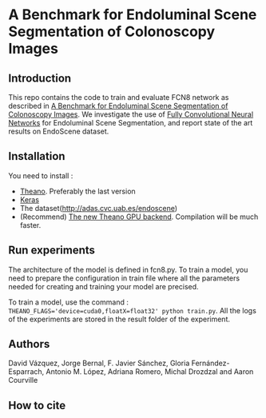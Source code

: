 # A Benchmark for Endoluminal Scene Segmentation of Colonoscopy Images

## Introduction

This repo contains the code to train and evaluate FCN8 network as described in [A Benchmark for Endoluminal Scene Segmentation of Colonoscopy Images](https://arxiv.org/submit/1741331). We investigate the use of [Fully Convolutional Neural Networks](https://arxiv.org/abs/1608.06993) for Endoluminal Scene Segmentation, and report state of the art results on EndoScene dataset.

## Installation

You need to install :
- [Theano](https://github.com/Theano/Theano). Preferably the last version
- [Keras](https://github.com/fchollet/keras)
- The dataset(http://adas.cvc.uab.es/endoscene)
- (Recommend) [The new Theano GPU backend](https://github.com/Theano/libgpuarray). Compilation will be much faster.

## Run experiments

The architecture of the model is defined in fcn8.py. To train a model, you need to prepare the configuration in train file  where all the parameters needed for creating and training your model are precised.

To train a model, use the command : `THEANO_FLAGS='device=cuda0,floatX=float32' python train.py`. All the logs of the experiments are stored in the result folder of the experiment.

## Authors
David Vázquez, Jorge Bernal, F. Javier Sánchez, Gloria Fernández-Esparrach, Antonio M. López, Adriana Romero, Michal Drozdzal and Aaron Courville

## How to cite
